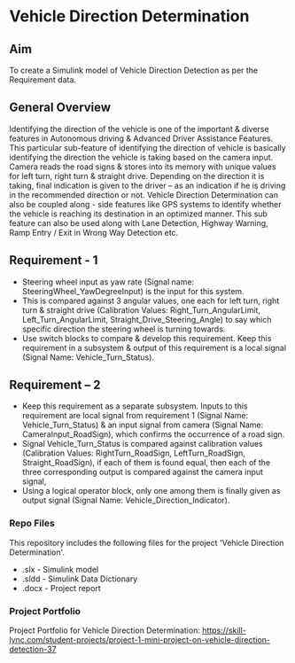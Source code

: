 # Vehicle Direction Determination

## Aim ##
To create a Simulink model of Vehicle Direction Detection as per the Requirement data.

## General Overview ##
Identifying the direction of the vehicle is one of the important & diverse features in Autonomous driving & Advanced Driver Assistance Features. This particular sub-feature of identifying the direction of vehicle is basically identifying the direction the vehicle is taking based on the camera input.
Camera reads the road signs & stores into its memory with unique values for left turn, right turn & straight drive. Depending on the direction it is taking, final indication is given to the driver – as an indication if he is driving in the recommended direction or not.
Vehicle Direction Determination can also be coupled along - side features like GPS systems to identify whether the vehicle is reaching its destination in an optimized manner. This sub feature can also be used along with Lane Detection, Highway Warning, Ramp Entry / Exit in Wrong Way Detection etc.

## Requirement - 1 ##
* Steering wheel input as yaw rate (Signal name: SteeringWheel_YawDegreeInput) is the input for this system.
* This is compared against 3 angular values, one each for left turn, right turn & straight drive (Calibration Values: Right_Turn_AngularLimit, Left_Turn_AngularLimit, Straight_Drive_Steering_Angle) to say which specific direction the steering wheel is turning towards.
* Use switch blocks to compare & develop this requirement. Keep this requirement in a subsystem & output of this requirement is a local signal (Signal Name: Vehicle_Turn_Status).

## Requirement – 2 ##
* Keep this requirement as a separate subsystem. Inputs to this requirement are local signal from requirement 1 (Signal Name: Vehicle_Turn_Status) & an input signal from camera (Signal Name: CameraInput_RoadSign), which confirms the occurrence of a road sign.
* Signal Vehicle_Turn_Status is compared against calibration values (Calibration Values: RightTurn_RoadSign, LeftTurn_RoadSign, Straight_RoadSign), if each of them is found equal, then each of the three corresponding output is compared against the camera input signal,
* Using a logical operator block, only one among them is finally given as output signal (Signal Name: Vehicle_Direction_Indicator).

### Repo Files ###
This repository includes the following files for the project 'Vehicle Direction Determination'.
* .slx 	- Simulink model
* .sldd - Simulink Data Dictionary
* .docx - Project report

### Project Portfolio ###
Project Portfolio for Vehicle Direction Determination: https://skill-lync.com/student-projects/project-1-mini-project-on-vehicle-direction-detection-37 